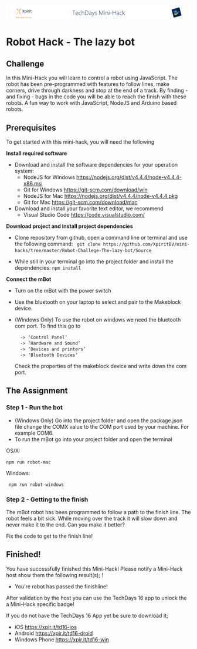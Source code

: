 ![Xpirit TechDays MiniHack Banner](../HackBanner-s.png)
# Robot Hack - The lazy bot #

## Challenge ##
In this Mini-Hack you will learn to control a robot using JavaScript. The robot has been pre-programmed with features to follow lines, make corners, drive through darkness and stop at the end of a track. By finding - and fixing - bugs in the code you will be able to reach the finish with these robots. A fun way to work with JavaScript, NodeJS and Arduino based robots.

## Prerequisites ##
To get started with this mini-hack, you will need the following 

**Install required software**

- Download and install the software dependencies for your operation system:
    - NodeJS for Windows <https://nodejs.org/dist/v4.4.4/node-v4.4.4-x86.msi>
    - Git for Windows <https://git-scm.com/download/win>
    - NodeJS for Mac <https://nodejs.org/dist/v4.4.4/node-v4.4.4.pkg>
    - Git for Mac <https://git-scm.com/download/mac>
- Download and install your favorite text editor, we recommend 
    - Visual Studio Code <https://code.visualstudio.com/>

**Download project and install project dependencies**
- Clone repository from github, open a command line or terminal and use the following command: ` git clone https://github.com/XpiritBV/mini-hacks/tree/master/Robot-Challege-The-lazy-bot/Source` 

- While still in your terminal go into the project folder and install the dependencies: `npm install` 

**Connect the mBot**
- Turn on the mBot with the power switch
- Use the bluetooth on your laptop to select and pair to the Makeblock device.
- (Windows Only) To use the robot on windows we need the bluetooth com port. To find this go to

        -> ‘Control Panel’ 
        -> ‘Hardware and Sound’ 
        -> ‘Devices and printers’ 
        -> ‘Bluetooth Devices’ 
    Check the properties of the makeblock device and write down the com port.

## The Assignment ##

### Step 1 - Run the bot ###

- (Windows Only) Go into the project folder and open the package.json file change the COMX value to the COM port used by your machine. For example COM6.
- To run the mBot go into your project folder and open the terminal

OS/X:  
``` 
npm run robot-mac
``` 

Windows:
``` 
 npm run robot-windows
``` 

### Step 2 - Getting to the finish ###

The mBot robot has been programmed to follow a path to the finish line. The robot feels a bit sick. While moving over the track it will slow down and never make it to the end. Can you make it better?

Fix the code to get to the finish line!

## Finished! ##
You have successfully finished this Mini-Hack! Please notify a Mini-Hack host show them the following result(s);
!
- You're robot has passed the finishline!

After validation by the host you can use the TechDays 16 app to unlock the a Mini-Hack specific badge!

If you do not have the TechDays 16 App yet be sure to download it;
- iOS <https://xpir.it/td16-ios>
- Android <https://xpir.it/td16-droid>
- Windows Phone <https://xpir.it/td16-win>
